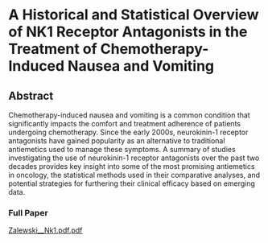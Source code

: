 
# A Historical and Statistical Overview of NK1 Receptor Antagonists in the Treatment of Chemotherapy-Induced Nausea and Vomiting

## Abstract

 Chemotherapy-induced nausea and vomiting is a common condition that significantly impacts the comfort and treatment adherence of patients undergoing chemotherapy. Since the early 2000s, neurokinin-1 receptor antagonists have gained popularity as an alternative to traditional antiemetics used to manage these symptoms. A summary of studies investigating the use of neurokinin-1 receptor antagonists over the past two decades provides key insight into some of the most promising antiemetics in oncology, the statistical methods used in their comparative analyses, and potential strategies for furthering their clinical efficacy based on emerging data.

### Full Paper

[Zalewski__Nk1.pdf.pdf](./Zalewski__Nk1.pdf.pdf)



